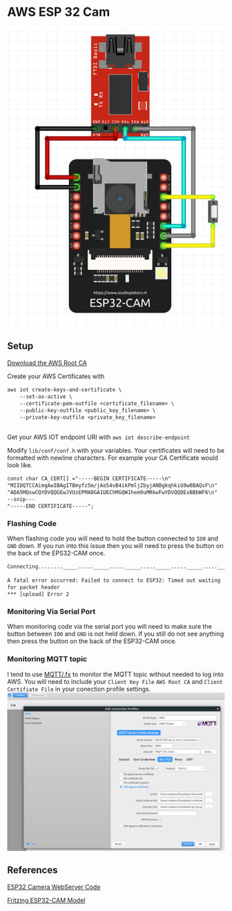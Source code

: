 # AWS ESP 32 Cam
![Connection Diagram](docs/connections.png)

## Setup
[Download the AWS Root CA](https://www.amazontrust.com/repository/AmazonRootCA1.pem)

Create your AWS Certificates with
```
aws iot create-keys-and-certificate \
    --set-as-active \
    --certificate-pem-outfile <certificate_filename> \
    --public-key-outfile <public_key_filename> \
    --private-key-outfile <private_key_filename>
                            
```

Get your AWS IOT endpoint URl with ```aws iot describe-endpoint```

Modify ```lib/conf/conf.h``` with your variables.
Your certificates will need to be formatted with newline characters. For example your CA Certificate would look like.
```
const char CA_CERT[] ="-----BEGIN CERTIFICATE-----\n"
"MIIDQTCCAimgAwIBAgITBmyfz5m/jAo54vB4ikPmljZbyjANBgkqhkiG9w0BAQsF\n"
"ADA5MQswCQYDVQQGEwJVUzEPMA0GA1UEChMGQW1hem9uMRkwFwYDVQQDExBBbWF6\n"
--snip---
"-----END CERTIFICATE-----";
```

### Flashing Code
When flashing code you will need to hold the button connected to ```IO0``` and ```GND``` down. If you run into this issue then you will need to press the button on the back of the EPS32-CAM once.
```
Connecting........_____....._____....._____....._____....._____....._____....._____

A fatal error occurred: Failed to connect to ESP32: Timed out waiting for packet header
*** [upload] Error 2
```
### Monitoring Via Serial Port
When monitoring code via the serial port you will need to make sure the button between ```IO0``` and ```GND``` is not held down. If you still do not see anything then press the button on the back of the ESP32-CAM once.

### Monitoring MQTT topic
I tend to use [MQTT/.fx](https://mqttfx.jensd.de/) to monitor the MQTT topic without needed to log into AWS. You will need to include your ```Client Key File``` ```AWS Root CA``` and ```Client Certifiate File``` in your conection profile settings.
![mqttfx](docs/mqttfx.png)


## References
[ESP32 Camera WebServer Code](https://github.com/espressif/arduino-esp32/tree/master/libraries/ESP32/examples/Camera/CameraWebServer)

[Fritzing ESP32-CAM Model](https://forum.fritzing.org/t/esp32-cam-fritzing-part/8517/3)